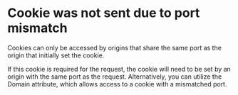 # Cookie was not sent due to port mismatch

Cookies can only be accessed by origins that share the same port as the origin
that initially set the cookie.

If this cookie is required for the request, the cookie will need to be set by an
origin with the same port as the request. Alternatively, you can utilize the
Domain attribute, which allows access to a cookie with a mismatched port.
